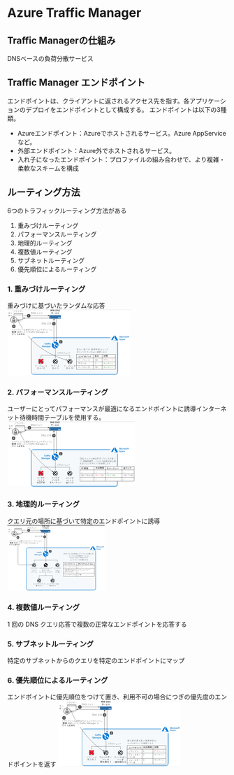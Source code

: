 # Azure Traffic Manager

## Traffic Managerの仕組み

DNSベースの負荷分散サービス

## Traffic Manager エンドポイント

エンドポイントは、クライアントに返されるアクセス先を指す。各アプリケーションのデプロイをエンドポイントとして構成する。
エンドポイントは以下の3種類。

- Azureエンドポイント：Azureでホストされるサービス。Azure AppServiceなど。
- 外部エンドポイント：Azure外でホストされるサービス。
- 入れ子になったエンドポイント：プロファイルの組み合わせで、より複雑・柔軟なスキームを構成
  
## ルーティング方法

6つのトラフィックルーティング方法がある

1. 重みづけルーティング
1. パフォーマンスルーティング
1. 地理的ルーティング
1. 複数値ルーティング
1. サブネットルーティング
1. 優先順位によるルーティング

### 1. 重みづけルーティング

重みづけに基づいたランダムな応答  
![picture 11](images/0c4ee87a6798ff8334ed5a33d2db2a2f57709ea8d885eba409b444331e1e4ed7.png)  

### 2. パフォーマンスルーティング

ユーザーにとってパフォーマンスが最適になるエンドポイントに誘導インターネット待機時間テーブルを使用する。  
![picture 12](images/1905df6db261b3d2f058ba61445b1335f0a80d501f060bd267bacedd1d974f61.png)  

### 3. 地理的ルーティング

クエリ元の場所に基づいて特定のエンドポイントに誘導  
![picture 13](images/4414c05c6348187f30147e338511a169444d06b134dd41c5ad385cea5ec649cc.png)  

### 4. 複数値ルーティング

1 回の DNS クエリ応答で複数の正常なエンドポイントを応答する

### 5. サブネットルーティング

特定のサブネットからのクエリを特定のエンドポイントにマップ

### 6. 優先順位によるルーティング

エンドポイントに優先順位をつけて置き、利用不可の場合につぎの優先度のエンドポイントを返す
![picture 14](images/aecb5fddba81393a8914805061c050839301d68ba90506cd5b4d5d9a1c0ca97e.png)  

